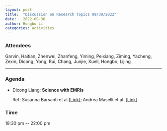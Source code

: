 ```yaml
---
layout: post
title:  "Discussion on Research Topics 09/30/2022"
date:   2022-09-30
author: Hongbo Li
categories: activities
---
```



### Attendees

Garvin, Haitian, Zhenwei, Zhanfeng, Yiming, Peixiang, Ziming, Yacheng, Zexin, Dicong, Yong, Rui, Chang, Junjie, Xueli, Hongbo, Lijing

---

### Agenda

- Dicong Liang: **Science with EMRIs**

  Ref: Susanna Barsanti et al.[[Link](https://arxiv.org/abs/2109.02170)];
       Andrea Maselli et al. [[Link](https://arxiv.org/abs/2004.11895)].
  
       
  
       

          
### Time

18:30 pm -- 22:00 pm
